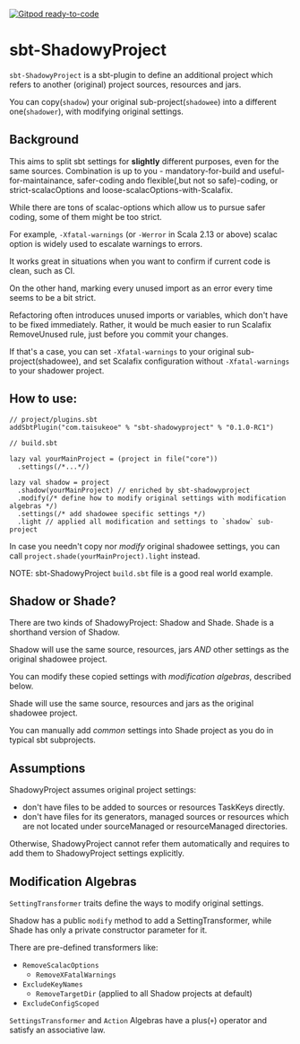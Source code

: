 [![Gitpod ready-to-code](https://img.shields.io/badge/Gitpod-ready--to--code-blue?logo=gitpod)](https://gitpod.io/#https://github.com/taisukeoe/sbt-ShadowyProject)

# sbt-ShadowyProject

`sbt-ShadowyProject` is a sbt-plugin to define an additional project which refers to another (original) project sources, resources and jars. 

You can copy(`shadow`) your original sub-project(`shadowee`) into a different one(`shadower`), with modifying original settings.

## Background
This aims to split sbt settings for **slightly** different purposes, even for the same sources.
Combination is up to you - mandatory-for-build and useful-for-maintainance, safer-coding ando flexible(,but not so safe)-coding, or strict-scalacOptions and loose-scalacOptions-with-Scalafix.
 
While there are tons of scalac-options which allow us to pursue safer coding, some of them might be too strict.

For example, `-Xfatal-warnings` (or `-Werror` in Scala 2.13 or above) scalac option is widely used to escalate warnings to errors.

It works great in situations when you want to confirm if current code is clean, such as CI. 

On the other hand, marking every unused import as an error every time seems to be a bit strict. 

Refactoring often introduces unused imports or variables, which don't have to be fixed immediately. Rather, it would be much easier to run Scalafix RemoveUnused rule, just before you commit your changes.

If that's a case, you can set `-Xfatal-warnings` to your original sub-project(shadowee), and set Scalafix configuration without `-Xfatal-warnings` to your shadower project. 

## How to use: 

```
// project/plugins.sbt
addSbtPlugin("com.taisukeoe" % "sbt-shadowyproject" % "0.1.0-RC1")
```

```
// build.sbt

lazy val yourMainProject = (project in file("core"))
  .settings(/*...*/)

lazy val shadow = project
  .shadow(yourMainProject) // enriched by sbt-shadowyproject
  .modify(/* define how to modify original settings with modification algebras */)
  .settings(/* add shadowee specific settings */)
  .light // applied all modification and settings to `shadow` sub-project
```

In case you needn't copy nor *modify* original shadowee settings, you can call `project.shade(yourMainProject).light` instead.

NOTE: sbt-ShadowyProject `build.sbt` file is a good real world example.

## Shadow or Shade?

There are two kinds of ShadowyProject: Shadow and Shade. Shade is a shorthand version of Shadow.  

Shadow will use the same source, resources, jars *AND* other settings as the original shadowee project.

You can modify these copied settings with *modification algebras*, described below. 

Shade will use the same source, resources and jars as the original shadowee project.

You can manually add *common* settings into Shade project as you do in typical sbt subprojects.

## Assumptions
ShadowyProject assumes original project settings:

- don't have files to be added to sources or resources TaskKeys directly.
- don't have files for its generators, managed sources or resources which are not located under sourceManaged or resourceManaged directories. 

Otherwise, ShadowyProject cannot refer them automatically and requires to add them to ShadowyProject settings explicitly.

## Modification Algebras

`SettingTransformer` traits define the ways to modify original settings.

Shadow has a public `modify` method to add a SettingTransformer, while Shade has only a private constructor parameter for it. 

There are pre-defined transformers like:

- `RemoveScalacOptions`
  - `RemoveXFatalWarnings`
- `ExcludeKeyNames`
  - `RemoveTargetDir` (applied to all Shadow projects at default)
- `ExcludeConfigScoped`
  
`SettingsTransformer` and `Action` Algebras have a plus(`+`) operator and satisfy an associative law.
